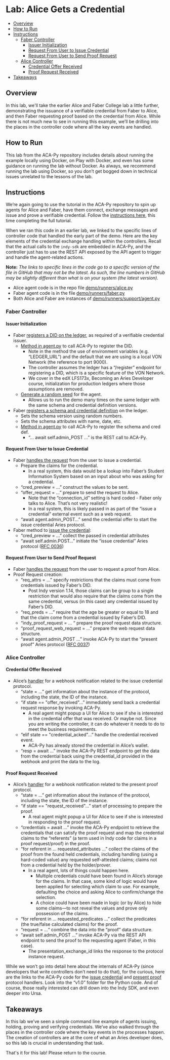 # Lab: Alice Gets a Credential<!-- omit in toc -->

- [Overview](#overview)
- [How to Run](#how-to-run)
- [Instructions](#instructions)
  - [Faber Controller](#faber-controller)
    - [Issuer Initialization](#issuer-initialization)
    - [Request From User to Issue Credential](#request-from-user-to-issue-credential)
    - [Request From User to Send Proof Request](#request-from-user-to-send-proof-request)
  - [Alice Controller](#alice-controller)
    - [Credential Offer Received](#credential-offer-received)
    - [Proof Request Received](#proof-request-received)
- [Takeaways](#takeaways)

## Overview

In this lab, we'll take the earlier Alice and Faber College lab a little further, demonstrating the issuance of a verifiable credential from Faber to Alice, and then Faber requesting proof based on the credential from Alice. While there is not much new to see in running this example, we’ll be drilling into the places in the controller code where all the key events are handled.

## How to Run

This lab from the ACA-Py repository includes details about running the example locally using Docker, on Play with Docker, and even has some guidance on running the lab without Docker. As always, we recommend running the lab using Docker, so you don’t get bogged down in technical issues unrelated to the lessons of the lab.

## Instructions

We’re again going to use the tutorial in the ACA-Py repository to spin up agents for Alice and Faber, have them connect, exchange messages and issue and prove a verifiable credential. Follow the [instructions here](https://github.com/hyperledger/aries-cloudagent-python/tree/master/demo#the-alicefaber-python-demo), this time completing the full tutorial.

When we ran this code in an earlier lab, we linked to the specific lines of controller code that handled the early part of the demo. Here are the key elements of the credential exchange handling within the controllers. Recall that the actual calls to the `indy-sdk` are embedded in ACA-Py, and the controller just has to use the REST API exposed by the API agent to trigger and handle the agent-related actions.

**Note:** _The links to specific lines in the code go to a specific version of the file in GitHub that may not be the latest. As such, the line numbers in GitHub may be slightly different than what is on your system (the latest version)._

- Alice agent code is in the repo file [demo/runners/alice.py](https://github.com/hyperledger/aries-cloudagent-python/blob/master/demo/runners/alice.py)
- Faber agent code is in the file [demo/runners/faber.py](https://github.com/hyperledger/aries-cloudagent-python/blob/master/demo/runners/faber.py)
- Both Alice and Faber are instances of [demo/runners/support/agent.py](https://github.com/hyperledger/aries-cloudagent-python/tree/master/demo/runners/support/agent.py)

### Faber Controller

#### Issuer Initialization

- Faber [registers a DID on the ledger](https://github.com/hyperledger/aries-cloudagent-python/blob/ab8097d199ae07a31459509eec007451483526e3/demo/runners/faber.py#L132), as required of a verifiable credential issuer.
  - [Method in agent.py](https://github.com/hyperledger/aries-cloudagent-python/blob/ab8097d199ae07a31459509eec007451483526e3/demo/runners/support/agent.py#L204) to call ACA-Py to register the DID.
    - Note in the method the use of environment variables (e.g. “LEDGER_URL”) and the default that we are using is a local VON Network (the reference to port 9000).
    - The controller assumes the ledger has a “/register” endpoint for registering a DID, which is a specific feature of the VON Network.
    - We cover in the edX LFS173x, Becoming an Aries Developer course, initialization for production ledgers where those assumptions are removed.
  - [Generate a random seed](https://github.com/hyperledger/aries-cloudagent-python/blob/ab8097d199ae07a31459509eec007451483526e3/demo/runners/support/agent.py#L122) for the agent.
    - Allows us to run the demo many times on the same ledger with the same schema and credential definition versions.
- Faber [registers a schema and credential definition](https://github.com/hyperledger/aries-cloudagent-python/blob/ab8097d199ae07a31459509eec007451483526e3/demo/runners/faber.py#L140) on the ledger.
  - Sets the schema version using random numbers.
  - Sets the schema attributes with name, date, etc.
  - [Method in agent.py](https://github.com/hyperledger/aries-cloudagent-python/blob/ab8097d199ae07a31459509eec007451483526e3/demo/runners/support/agent.py#L136) to call ACA-Py to register the schema and cred def.
    - “... await self.admin_POST …” is the REST call to ACA-Py.

#### Request From User to Issue Credential

- Faber [handles the request](https://github.com/hyperledger/aries-cloudagent-python/blob/ab8097d199ae07a31459509eec007451483526e3/demo/runners/faber.py#L182) from the user to issue a credential.
  - Prepare the claims for the credential.
    - In a real system, this data would be a lookup into Faber’s Student Information System based on an input about who was asking for a credential.
  - “cred_preview = …” construct the values to be sent.
  - “offer_request = …” prepare to send the request to Alice.
    - Note that the “connection_id” setting is hard coded - Faber only talks to Alice. That’s not very realistic!
    - In a real system, this is likely passed in as part of the “issue a credential” external event such as a web request.
  - “await agent.admin_POST…” send the credential offer to start the issue credential Aries protocol.
- Faber method to [issue the credential](https://github.com/hyperledger/aries-cloudagent-python/blob/ab8097d199ae07a31459509eec007451483526e3/demo/runners/faber.py#L60):
  - “cred_preview = …”  collect the passed in credential attributes
  - “await self.admin.POST…” initiate the “issue credential” Aries protocol ([RFC 0036](https://github.com/hyperledger/aries-rfcs/tree/master/features/0036-issue-credential))

#### Request From User to Send Proof Request

- Faber [handles the request](https://github.com/hyperledger/aries-cloudagent-python/blob/ab8097d199ae07a31459509eec007451483526e3/demo/runners/faber.py#L210) from the user to request a proof from Alice.
- Proof Request creation:
  - “req_attrs = …” specify restrictions that the claims must come from credentials issued by Faber’s DID.
    - Post Indy version 1.14, those claims can be group to a single restriction that would also require that the claims come from the same credential, versus (in this case) any credential issued by Faber’s DID.
  - “req_preds = …” require that the age be greater or equal to 18 and that the claim come from a credential issued by Faber’s DID.
  - “indy_proof_request = ... “ prepare the proof request data structure.
  - “proof_request_web_request = …” prepare the web request data structure.
  - “await agent.admin_POST ...” invoke ACA-Py to start the “present proof” Aries protocol ([RFC 0037](https://github.com/hyperledger/aries-rfcs/tree/master/features/0037-present-proof))

### Alice Controller

#### Credential Offer Received

- Alice’s [handler](https://github.com/hyperledger/aries-cloudagent-python/blob/ab8097d199ae07a31459509eec007451483526e3/demo/runners/alice.py#L59) for a webhook notification related to the issue credential protocol.
  - “state = …” get information about the instance of the protocol, including the state, the ID of the instance.
  - “if state == "offer_received"...” immediately send back a credential request response by invoking ACA-Py.
    - A real agent might popup a UI for Alice to see if she is interested in the credential offer that was received. Or maybe not. Since you are writing the controller, it can do whatever it needs to do to meet the business requirements.
  - “elif state == "credential_acked"...” handle the credential received event.
    - ACA-Py has already stored the credential in Alice’s wallet.
  - “resp = await …” invoke the ACA-Py REST endpoint to get the data from the credential back using the credential_id provided in the webhook and print the data to the log.

#### Proof Request Received

- Alice’s [handler](https://github.com/hyperledger/aries-cloudagent-python/blob/ab8097d199ae07a31459509eec007451483526e3/demo/runners/alice.py#L94) for a webhook notification related to the present proof protocol.
  - “state = …” get information about the instance of the protocol, including the state, the ID of the instance.
  - “if state == "request_received"...” start of processing to prepare the proof.
    - A real agent might popup a UI for Alice to see if she is interested in responding to the proof request.
  - “credentials = await ...” invoke the ACA-Py endpoint to retrieve the credentials that can satisfy the proof request and map the credential claims to the “referents” (a term used in Indy code for claims in a proof request/proof) in the proof.
  - “for referent in … requested_attributes …” collect the claims of the proof from the found held credentials, including handling (using a hard-coded value) any requested self-attested claims; claims not from a credential held by the holder/prover.
    - In a real agent, lots of things could happen here.
      - Multiple credentials could have been found in Alice’s storage for the claims. In that case, some kind of logic would have been applied for selecting which claim to use. For example, defaulting the choice and asking Alice to confirm/change the selection.
      - A choice could have been made in logic (or by Alice) to hide some claims—to not reveal the values and prove only possession of the claims.
  - “for referent in … requested_predicates …” collect the predicates (the true/false calculated claims) for the proof.
  - “request = …“ combine the data into the “proof” data structure.
  - “await self.admin_POST …” invoke ACA-Py via the REST API endpoint to send the proof to the requesting agent (Faber, in this case).
    - The presentation_exchange_id links the response to the protocol instance request.

While we won’t go into detail here about the internals of ACA-Py (since developers that write controllers don’t need to do that), for the curious, here are the links to the ACA-Py code for the [issue credential](https://github.com/hyperledger/aries-cloudagent-python/tree/master/aries_cloudagent/protocols/issue_credential) and [present proof](https://github.com/hyperledger/aries-cloudagent-python/tree/master/aries_cloudagent/protocols/present_proof) protocol handlers. Look into the “v1.0” folder for the Python code. And of course, those really interested can drill down into the Indy SDK, and even deeper into Ursa.

## Takeaways

In this lab we’ve seen a simple command line example of agents issuing, holding, proving and verifying credentials. We’ve also walked through the places in the controller code where the key events in the processes happen. The creation of controllers are at the core of what an Aries developer does, so this lab is crucial in understanding that task.

That's it for this lab! Please return to the course.
